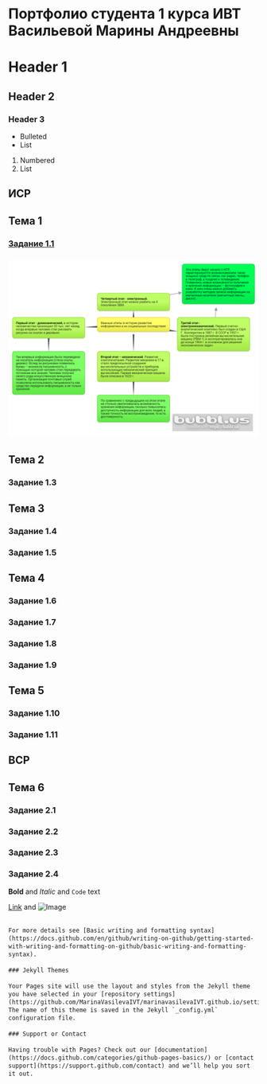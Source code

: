 
# Портфолио студента 1 курса ИВТ Васильевой Марины Андреевны

# Header 1
## Header 2
### Header 3

- Bulleted
- List

1. Numbered
2. List
## ИСР

## Тема 1

### [Задание 1.1](https://github.com/MarinaVasilevaIVT/marinavasilevaIVT.github.io/blob/main/%D0%92%D0%B0%D1%81%D0%B8%D0%BB%D1%8C%D0%B5%D0%B2%D0%B0%20%D0%9C.%D0%90.%2C%20%D0%B3%D1%80.1.1%2C%20%D0%97%D0%B0%D0%B4%D0%B0%D0%BD%D0%B8%D0%B5%201.1%20%D0%98%D0%A1%D0%A0.pdf)
### ![Задание 1.2](https://github.com/MarinaVasilevaIVT/marinavasilevaIVT.github.io/blob/main/%D0%92%D0%B0%D1%81%D0%B8%D0%BB%D1%8C%D0%B5%D0%B2%D0%B0%20%D0%9C.%D0%90.%2C%20%D0%B3%D1%80.1.1%2C%20%D0%97%D0%B0%D0%B4%D0%B0%D0%BD%D0%B8%D0%B5%201.2%20%D0%98%D0%A1%D0%A0.png)

## Тема 2

### Задание 1.3

## Тема 3

### Задание 1.4
### Задание 1.5

## Тема 4

### Задание 1.6
### Задание 1.7
### Задание 1.8
### Задание 1.9

## Тема 5

### Задание 1.10
### Задание 1.11

## ВСР
## Тема 6

### Задание 2.1
### Задание 2.2
### Задание 2.3
### Задание 2.4

**Bold** and _Italic_ and `Code` text

[Link](url) and ![Image](src)
```

For more details see [Basic writing and formatting syntax](https://docs.github.com/en/github/writing-on-github/getting-started-with-writing-and-formatting-on-github/basic-writing-and-formatting-syntax).

### Jekyll Themes

Your Pages site will use the layout and styles from the Jekyll theme you have selected in your [repository settings](https://github.com/MarinaVasilevaIVT/marinavasilevaIVT.github.io/settings/pages). The name of this theme is saved in the Jekyll `_config.yml` configuration file.

### Support or Contact

Having trouble with Pages? Check out our [documentation](https://docs.github.com/categories/github-pages-basics/) or [contact support](https://support.github.com/contact) and we’ll help you sort it out.
